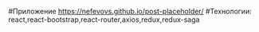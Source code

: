 #Приложение https://nefevovs.github.io/post-placeholder/
#Технологии: react,react-bootstrap,react-router,axios,redux,redux-saga
